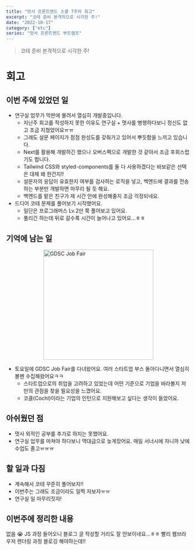 ```yaml
---
title: "멋사 프론트엔드 스쿨 7주차 회고"
excerpt: "코테 준비 본격적으로 시각한 주!"
date: "2022-10-17"
category: ["etc"]
series: "멋사 프론트엔드 부트캠프"
---
```


> 코테 준비 본격적으로 시각한 주!

# 회고

## 이번 주에 있었던 일

- 연구실 업무가 막판에 몰려서 열심히 개발중입니다.
  - 지난주 회고를 작성하지 못한 이유도 연구실 + 멋사를 병행하다보니 정신도 없고 조금 지쳤었어요ㅠㅠ
  - 그래도 설문 페이지가 점점 완성도를 갖춰가고 있어서 뿌듯함을 느끼고 있습니다.
  - Next를 활용해 개발하긴 했으나 오버스펙으로 개발한 것 같아서 조금 후회스럽기도 합니다.
  - Tailwind CSS와 styled-components를 둘 다 사용하겠다는 바보같은 선택은 대체 왜 한건지!!
  - 설문자의 응답이 유효한지 여부를 검사하는 로직을 넣고, 백엔드에 결과를 전송하는 부분만 개발하면 마무리 될 듯 해요.
  - 백엔드를 맡은 친구가 제 시간 안에 완성해줄지 조금 걱정되네요.
- 드디어 코테 문제를 풀어보기 시작했어요.
  - 일단은 프로그래머스 Lv.2만 쭉 풀어보고 있어요.
  - 풀리긴 하는데 뒤로 갈수록 시간이 늘어나고 있어요...ㅎㅎ

## 기억에 남는 일

<img src="../static/img/멋사_프론트엔드_스쿨_7주차_회고/GDSC_jobfair.jpg" alt="GDSC Job Fair" width="300" style="display: block; margin: auto;" />

- 토요일에 GDSC Job Fair를 다녀왔어요. 여러 스타트업 부스 돌아다니면서 열심히 볼펜 수집해왔어요ㅋㅋ
  - 스타트업으로의 취업을 고려하고 있었는데 어떤 기준으로 기업을 바라볼지 저만의 관점을 찾을 필요성을 느꼈어요.
  - 코클(Cochl)이라는 기업의 인턴으로 지원해보고 싶다는 생각이 들었어요.

## 아쉬웠던 점

- 멋사 외적인 공부를 추가로 하지는 못했어요.
- 연구실 업무를 마쳐야 하다보니 역대급으로 늦게잤어요. 매일 서너시에 자니까 낮에 수업도 졸고ㅠㅠㅠ

## 할 일과 다짐

- 계속해서 코테 꾸준히 풀어보자!!
- 이번주는 그래도 조금이라도 일찍 자보자ㅠㅠ
- 연구실 일 마무리짓자!

## 이번주에 정리한 내용

없음 😭 JS 과정 들어오니 블로그 글 작성할 거리도 잘 안보이네요...ㅎㅎ 빨리 웹브라우저 렌더링 과정 블로깅 해야하는데!!
